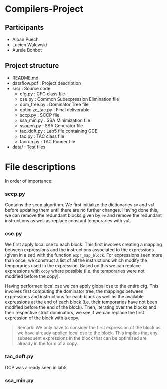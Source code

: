 # Compilers-Project

## Participants
- Alban Puech
- Lucien Walewski
- Aurele Bohbot

## Project structure

- [README.md](README.md)
- dataflow.pdf : Project description
- src/ : Source code
    - cfg.py : CFG class file
    - cse.py : Common Subexpression Elimination file
    - dom_tree.py : Dominator Tree file
    - optimize_tac.py : Final deliverable
    - sccp.py : SCCP file
    - ssa_min.py : SSA Minimization file
    - ssagen.py : SSA Generator file
    - tac_doft.py : Lab5 file containing GCE
    - tac.py : TAC class file
    - tacrun.py : TAC Runner file
- data/ : Test files

# File descriptions

In order of importance:

### sccp.py

Contains the sccp algorithm. We first initialize the dictionaries `ev` and `val` before updating them until there are no further changes. Having done this, we can remove the redundant blocks given by `ev` and remove the redundant instructions as well as replace constant temporaries with `val`.

### cse.py

We first apply local cse to each block. This first involves creating a mapping between expressions and the instructions associated to the expressions (given in a set) with the function `expr_map_block`. For expressions seen more than once, we construct a list of all the instructions which modify the temporaries used in the expression. Based on this we can replace expressions with `copy` where possible (i.e. the temporaries were not modified before the copy).

Having performed local cse we can apply global cse to the entire cfg. This involves first computing the dominator tree, the mappings between expressions and instructions for each block as well as the available expressions at the end of each block (i.e. their temporaries have not been modified before the end of the block). Then, iterating over the blocks and their respective strict dominators, we see if we can replace the first expression of the block with a copy. 

> Remark: We only have to consider the first expression of the block as we have already applied local cse to the block. This implies that any subsequent expressions in the block that can be optimised are already in the form of a copy.

### tac_doft.py

GCP was already seen in lab5

### ssa_min.py